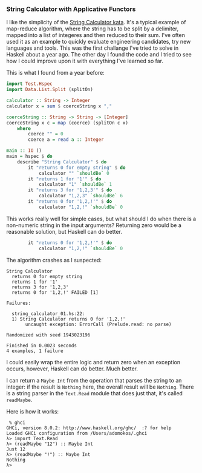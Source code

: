 ### String Calculator with Applicative Functors

I like the simplicity of the [String Calculator kata](http://link...). It's a typical example of map-reduce algorithm, where the string has to be split by a delimiter, mapped into a list of integeres and then reduced to their sum. I've often used it as an example to quickly evaluate engineering candidates, try new languages and tools. This was the first challange I've tried to solve in Haskell about a year ago. The other day I found the code and I tried to see how I could improve upon it with everything I've learned so far.

This is what I found from a year before:

```haskell
import Test.Hspec
import Data.List.Split (splitOn)

calculator :: String -> Integer
calculator x = sum $ coerceString x ","

coerceString :: String -> String -> [Integer]
coerceString x c = map (coerce) (splitOn c x)
    where
        coerce "" = 0
        coerce a = read a :: Integer

main :: IO ()
main = hspec $ do
    describe "String Calculator" $ do
        it "returns 0 for empty string" $ do
            calculator "" `shouldBe` 0
        it "returns 1 for '1'" $ do
            calculator "1" `shouldBe` 1
        it "returns 3 for '1,2,3'" $ do
            calculator "1,2,3" `shouldBe` 6
        it "returns 0 for '1,2,!'" $ do
            calculator "1,2,!" `shouldBe` 0
```

This works really well for simple cases, but what should I do when there is a non-numeric string in the input arguments? Returning zero would be a reasonable solution, but Haskell can do better.

```haskell
        it "returns 0 for '1,2,!'" $ do
            calculator "1,2,!" `shouldBe` 0
```

The algorithm crashes as I suspected:

```shell
String Calculator
  returns 0 for empty string
  returns 1 for '1'
  returns 3 for '1,2,3'
  returns 0 for '1,2,!' FAILED [1]

Failures:

  string_calculator_01.hs:22:
  1) String Calculator returns 0 for '1,2,!'
       uncaught exception: ErrorCall (Prelude.read: no parse)

Randomized with seed 1943023196

Finished in 0.0023 seconds
4 examples, 1 failure
```

I could easily wrap the entire logic and return zero when an exception occurs, however, Haskell can do better. Much better.

I can return a `Maybe Int` from the operation that parses the string to an integer: if the result is `Nothing` here, the overall result will be `Nothing`. There is a string parser in the `Text.Read` module that does just that, it's called `readMaybe`.

Here is how it works:

```shell
 % ghci
GHCi, version 8.0.2: http://www.haskell.org/ghc/  :? for help
Loaded GHCi configuration from /Users/adomokos/.ghci
λ> import Text.Read
λ> (readMaybe "12") :: Maybe Int
Just 12
λ> (readMaybe "!") :: Maybe Int
Nothing
λ>
```


